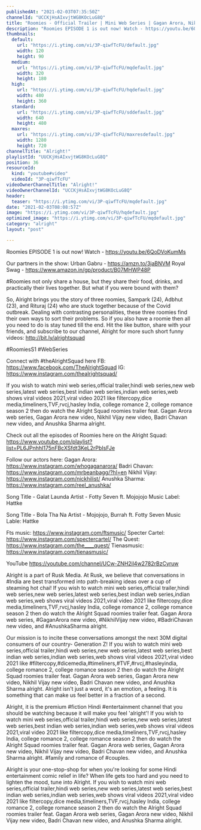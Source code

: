 ```yaml
---
publishedAt: "2021-02-03T07:35:50Z"
channelId: "UCCKjHsAIxvjtWG8KOcLuG8Q"
title: "Roomies - Official Trailer | Mini Web Series | Gagan Arora, Nikhil Vijay, Badri & Anushka | Alright!"
description: "Roomies EPISODE 1 is out now! Watch - https://youtu.be/6QoDVoKumMs\n\nOur partners in the show: \nUrban Gabru -  https://amzn.to/3jaBNVM\nRoyal Swag - https://www.amazon.in/gp/product/B07MHWP48P\n\n#Roomies not only share a house, but they share their food, drinks, and practically their lives together. But what if you were bound with them?\n\nSo, Alright brings you the story of three roomies, Sampark (24), Adbhut (23), and Rituraj (24) who are stuck together because of the Covid outbreak. Dealing with contrasting personalities, these three roomies find their own ways to sort their problems. So if you also have a roomie then all you need to do is stay tuned till the end. Hit the like button, share with your friends, and subscribe to our channel, Alright for more such short funny videos: http://bit.ly/alrightsquad\n \n#RoomiesS1 #WebSeries\n\nConnect with #theAlrightSquad here\nFB: https://www.facebook.com/TheAlrightSquad\nIG: https://www.instagram.com/thealrightsquad/\n\nIf you wish to watch mini web series,official trailer,hindi web series,new web series,latest web series,best indian web series,indian web series,web shows viral videos 2021,viral video 2021 like filtercopy,dice media,timeliners,TVF,rvcj,hasley India, college romance 2, college romance season 2 then do watch the Alright Squad roomies trailer feat. Gagan Arora web series, Gagan Arora new video, Nikhil Vijay new video, Badri Chavan new video, and Anushka Sharma alright.\n\nCheck out all the episodes of Roomies here on the Alright Squad: https://www.youtube.com/playlist?list=PL6JPnhhI175nFBcXSfdt3KeL2rPbIsFJe\n\nFollow our actors here:\nGagan Arora: https://www.instagram.com/whogaganarora/\nBadri Chavan: https://www.instagram.com/mrbeanbagg/?hl=en\nNikhil Vijay: https://www.instagram.com/nickhilist/\nAnushka Sharma: https://www.instagram.com/reel_anushka/\n\nSong Title - Galat Launda\nArtist - Fotty Seven ft. Mojojojo\nMusic Label: Hattke\n\nSong Title - Bola Tha Na\nArtist - Mojojojo, Burrah ft. Fotty Seven\nMusic Lable: Hattke\n\nFts music: https://www.instagram.com/ftsmusic/\nSpecter Cartel: https://www.instagram.com/spectercartel/\nThe Quest: https://www.instagram.com/the____quest/\nTienasmusic: https://www.instagram.com/tienasmusic/\n\nYouTube\nhttps://youtube.com/channel/UCw-ZNH2il4w2782rBzCyruw\n\nAlright is a part of Rusk Media. At Rusk, we believe that conversations in #India are best transformed into path-breaking ideas over a cup of steaming hot chai! If you wish to watch mini web series,official trailer,hindi web series,new web series,latest web series,best indian web series,indian web series,web shows viral videos 2021,viral video 2021 like filtercopy,dice media,timeliners,TVF,rvcj,hasley India, college romance 2, college romance season 2 then do watch the Alright Squad roomies trailer feat. Gagan Arora web series, #GaganArora new video, #NikhilVijay new video, #BadriChavan new video, and \n#AnushkaSharma alright. \n\nOur mission is to incite these conversations amongst the next 30M digital consumers of our country- Generation Z! If you wish to watch mini web series,official trailer,hindi web series,new web series,latest web series,best indian web series,indian web series,web shows viral videos 2021,viral video 2021 like #filtercopy,#dicemedia,#timeliners,#TVF,#rvcj,#hasleyindia, college romance 2, college romance season 2 then do watch the Alright Squad roomies trailer feat. Gagan Arora web series, Gagan Arora new video, Nikhil Vijay new video, Badri Chavan new video, and Anushka Sharma alright. Alright isn't just a word, it's an emotion, a feeling. It is something that can make us feel better in a fraction of a second.\n\nAlright, it is the premium #fiction Hindi #entertainment channel that you should be watching because it will make you feel 'alright'! If you wish to watch mini web series,official trailer,hindi web series,new web series,latest web series,best indian web series,indian web series,web shows viral videos 2021,viral video 2021 like filtercopy,dice media,timeliners,TVF,rvcj,hasley India, college romance 2, college romance season 2 then do watch the Alright Squad roomies trailer feat. Gagan Arora web series, Gagan Arora new video, Nikhil Vijay new video, Badri Chavan new video, and Anushka Sharma alright.  #family and romance of #couples.\n\nAlright is your one-stop-shop for when you're looking for some Hindi entertainment comic relief in life? When life gets too hard and you need to lighten the mood, tune into Alright. If you wish to watch mini web series,official trailer,hindi web series,new web series,latest web series,best indian web series,indian web series,web shows viral videos 2021,viral video 2021 like filtercopy,dice media,timeliners,TVF,rvcj,hasley India, college romance 2, college romance season 2 then do watch the Alright Squad roomies trailer feat. Gagan Arora web series, Gagan Arora new video, Nikhil Vijay new video, Badri Chavan new video, and Anushka Sharma alright."
thumbnails:
  default:
    url: "https://i.ytimg.com/vi/3P-qiwfTcFU/default.jpg"
    width: 120
    height: 90
  medium:
    url: "https://i.ytimg.com/vi/3P-qiwfTcFU/mqdefault.jpg"
    width: 320
    height: 180
  high:
    url: "https://i.ytimg.com/vi/3P-qiwfTcFU/hqdefault.jpg"
    width: 480
    height: 360
  standard:
    url: "https://i.ytimg.com/vi/3P-qiwfTcFU/sddefault.jpg"
    width: 640
    height: 480
  maxres:
    url: "https://i.ytimg.com/vi/3P-qiwfTcFU/maxresdefault.jpg"
    width: 1280
    height: 720
channelTitle: "Alright!"
playlistId: "UUCKjHsAIxvjtWG8KOcLuG8Q"
position: 36
resourceId:
  kind: "youtube#video"
  videoId: "3P-qiwfTcFU"
videoOwnerChannelTitle: "Alright!"
videoOwnerChannelId: "UCCKjHsAIxvjtWG8KOcLuG8Q"
header:
  teaser: "https://i.ytimg.com/vi/3P-qiwfTcFU/mqdefault.jpg"
date: "2021-02-03T08:08:57Z"
image: "https://i.ytimg.com/vi/3P-qiwfTcFU/hqdefault.jpg"
optimized_image: "https://i.ytimg.com/vi/3P-qiwfTcFU/mqdefault.jpg"
category: "alright"
layout: "post"

---
```

Roomies EPISODE 1 is out now! Watch - https://youtu.be/6QoDVoKumMs

Our partners in the show: 
Urban Gabru -  https://amzn.to/3jaBNVM
Royal Swag - https://www.amazon.in/gp/product/B07MHWP48P

#Roomies not only share a house, but they share their food, drinks, and practically their lives together. But what if you were bound with them?

So, Alright brings you the story of three roomies, Sampark (24), Adbhut (23), and Rituraj (24) who are stuck together because of the Covid outbreak. Dealing with contrasting personalities, these three roomies find their own ways to sort their problems. So if you also have a roomie then all you need to do is stay tuned till the end. Hit the like button, share with your friends, and subscribe to our channel, Alright for more such short funny videos: http://bit.ly/alrightsquad
 
#RoomiesS1 #WebSeries

Connect with #theAlrightSquad here
FB: https://www.facebook.com/TheAlrightSquad
IG: https://www.instagram.com/thealrightsquad/

If you wish to watch mini web series,official trailer,hindi web series,new web series,latest web series,best indian web series,indian web series,web shows viral videos 2021,viral video 2021 like filtercopy,dice media,timeliners,TVF,rvcj,hasley India, college romance 2, college romance season 2 then do watch the Alright Squad roomies trailer feat. Gagan Arora web series, Gagan Arora new video, Nikhil Vijay new video, Badri Chavan new video, and Anushka Sharma alright.

Check out all the episodes of Roomies here on the Alright Squad: https://www.youtube.com/playlist?list=PL6JPnhhI175nFBcXSfdt3KeL2rPbIsFJe

Follow our actors here:
Gagan Arora: https://www.instagram.com/whogaganarora/
Badri Chavan: https://www.instagram.com/mrbeanbagg/?hl=en
Nikhil Vijay: https://www.instagram.com/nickhilist/
Anushka Sharma: https://www.instagram.com/reel_anushka/

Song Title - Galat Launda
Artist - Fotty Seven ft. Mojojojo
Music Label: Hattke

Song Title - Bola Tha Na
Artist - Mojojojo, Burrah ft. Fotty Seven
Music Lable: Hattke

Fts music: https://www.instagram.com/ftsmusic/
Specter Cartel: https://www.instagram.com/spectercartel/
The Quest: https://www.instagram.com/the____quest/
Tienasmusic: https://www.instagram.com/tienasmusic/

YouTube
https://youtube.com/channel/UCw-ZNH2il4w2782rBzCyruw

Alright is a part of Rusk Media. At Rusk, we believe that conversations in #India are best transformed into path-breaking ideas over a cup of steaming hot chai! If you wish to watch mini web series,official trailer,hindi web series,new web series,latest web series,best indian web series,indian web series,web shows viral videos 2021,viral video 2021 like filtercopy,dice media,timeliners,TVF,rvcj,hasley India, college romance 2, college romance season 2 then do watch the Alright Squad roomies trailer feat. Gagan Arora web series, #GaganArora new video, #NikhilVijay new video, #BadriChavan new video, and 
#AnushkaSharma alright. 

Our mission is to incite these conversations amongst the next 30M digital consumers of our country- Generation Z! If you wish to watch mini web series,official trailer,hindi web series,new web series,latest web series,best indian web series,indian web series,web shows viral videos 2021,viral video 2021 like #filtercopy,#dicemedia,#timeliners,#TVF,#rvcj,#hasleyindia, college romance 2, college romance season 2 then do watch the Alright Squad roomies trailer feat. Gagan Arora web series, Gagan Arora new video, Nikhil Vijay new video, Badri Chavan new video, and Anushka Sharma alright. Alright isn't just a word, it's an emotion, a feeling. It is something that can make us feel better in a fraction of a second.

Alright, it is the premium #fiction Hindi #entertainment channel that you should be watching because it will make you feel 'alright'! If you wish to watch mini web series,official trailer,hindi web series,new web series,latest web series,best indian web series,indian web series,web shows viral videos 2021,viral video 2021 like filtercopy,dice media,timeliners,TVF,rvcj,hasley India, college romance 2, college romance season 2 then do watch the Alright Squad roomies trailer feat. Gagan Arora web series, Gagan Arora new video, Nikhil Vijay new video, Badri Chavan new video, and Anushka Sharma alright.  #family and romance of #couples.

Alright is your one-stop-shop for when you're looking for some Hindi entertainment comic relief in life? When life gets too hard and you need to lighten the mood, tune into Alright. If you wish to watch mini web series,official trailer,hindi web series,new web series,latest web series,best indian web series,indian web series,web shows viral videos 2021,viral video 2021 like filtercopy,dice media,timeliners,TVF,rvcj,hasley India, college romance 2, college romance season 2 then do watch the Alright Squad roomies trailer feat. Gagan Arora web series, Gagan Arora new video, Nikhil Vijay new video, Badri Chavan new video, and Anushka Sharma alright.
